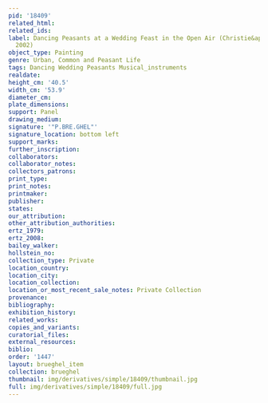 ```yaml
---
pid: '18409'
related_html: 
related_ids: 
label: Dancing Peasants at a Wedding Feast in the Open Air (Christie&apos;s, London,
  2002)
object_type: Painting
genre: Urban, Common and Peasant Life
tags: Dancing Wedding Peasants Musical_instruments
realdate: 
height_cm: '40.5'
width_cm: '53.9'
diameter_cm: 
plate_dimensions: 
support: Panel
drawing_medium: 
signature: '"P.BRE.GHEL"'
signature_location: bottom left
support_marks: 
further_inscription: 
collaborators: 
collaborator_notes: 
collectors_patrons: 
print_type: 
print_notes: 
printmaker: 
publisher: 
states: 
our_attribution: 
other_attribution_authorities: 
ertz_1979: 
ertz_2008: 
bailey_walker: 
hollstein_no: 
collection_type: Private
location_country: 
location_city: 
location_collection: 
location_or_most_recent_sale_notes: Private Collection
provenance: 
bibliography: 
exhibition_history: 
related_works: 
copies_and_variants: 
curatorial_files: 
external_resources: 
biblio: 
order: '1447'
layout: brueghel_item
collection: brueghel
thumbnail: img/derivatives/simple/18409/thumbnail.jpg
full: img/derivatives/simple/18409/full.jpg
---
```

